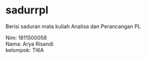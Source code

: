 # sadurrpl
Berisi saduran mata kuliah Analisa dan Perancangan PL<br>

Nim: 1811500058<br>
Nama: Arya Risandi<br>
kelompok: TI6A<br>
